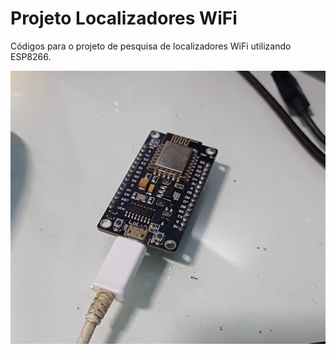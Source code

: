 # Projeto Localizadores WiFi
Códigos para o projeto de pesquisa de localizadores WiFi utilizando ESP8266.

![figure](./demo.png)

